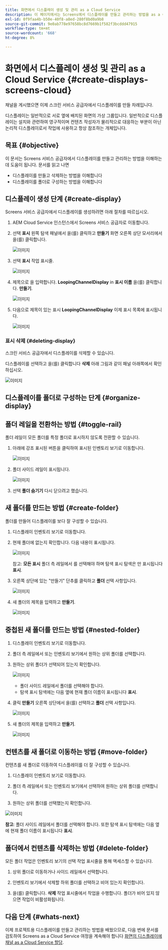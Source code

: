 ```yaml
---
title: 화면에서 디스플레이 생성 및 관리 as a Cloud Service
description: 이 페이지에서는 Screens에서 디스플레이를 만들고 관리하는 방법을 as a Cloud Service으로 설명합니다.
exl-id: 0f9faa4b-b50e-40f8-a8ed-280f8bd0a9b8
source-git-commit: 9e0ab778e97658bc8d7669b1f582f3bcddd47915
workflow-type: tm+mt
source-wordcount: '668'
ht-degree: 8%

---
```


# 화면에서 디스플레이 생성 및 관리 as a Cloud Service {#create-displays-screens-cloud}

채널을 게시했으면 이제 스크린 서비스 공급자에서 디스플레이를 만들 차례입니다.

디스플레이는 일반적으로 서로 옆에 배치된 화면의 가상 그룹입니다. 일반적으로 디스플레이는 설치와 관련하여 영구적이며 컨텐츠 작성자가 물리적으로 대응하는 부분이 아닌 논리적 디스플레이로서 작업에 사용하고 항상 참조하는 개체입니다.

## 목표 {#objective}

이 문서는 Screens 서비스 공급자에서 디스플레이를 만들고 관리하는 방법을 이해하는 데 도움이 됩니다. 문서를 읽고 나면

* 디스플레이를 만들고 삭제하는 방법을 이해합니다
* 디스플레이를 폴더로 구성하는 방법을 이해합니다

## 디스플레이 생성 단계 {#create-display}

Screens 서비스 공급자에서 디스플레이를 생성하려면 아래 절차를 따르십시오.

1. AEM Cloud Service 인스턴스에서 Screens 서비스 공급자로 이동합니다.
1. 선택 **표시** 왼쪽 탐색 패널에서 을(를) 클릭하고 **만들기** 화면 오른쪽 상단 모서리에서 을(를) 클릭합니다.

   ![이미지](/help/screens-cloud/assets/display/disp-1.png)

1. 선택 **표시** 작업 표시줄.

   ![이미지](/help/screens-cloud/assets/display/disp-2.png)

1. 제목으로 을 입력합니다. **LoopingChannelDisplay** in **표시 이름** 을(를) 클릭합니다. **만들기**.

   ![이미지](/help/screens-cloud/assets/display/disp3.png)

1. 다음으로 제목이 있는 표시 **LoopingChannelDisplay** 이제 표시 목록에 표시됩니다.

   ![이미지](/help/screens-cloud/assets/display/disp-4.png)

### 표시 삭제 {#deleting-display}

스크린 서비스 공급자에서 디스플레이를 삭제할 수 있습니다.

디스플레이를 선택하고 을(를) 클릭합니다 **삭제** 아래 그림과 같이 패널 아래쪽에서 확인하십시오.

![이미지](/help/screens-cloud/assets/display/disp-5.png)

## 디스플레이를 폴더로 구성하는 단계 {#organize-display}

## 폴더 레일을 전환하는 방법 {#toggle-rail}

폴더 레일이 모든 폴더를 특정 폴더로 표시하지 않도록 전환할 수 있습니다.

1. 아래에 강조 표시된 버튼을 클릭하여 표시된 인벤토리 보기로 이동합니다.

   ![이미지](/help/screens-cloud/assets/display/display-inventory.png)

1. 폴더 사이드 레일이 표시됩니다.

   ![이미지](/help/screens-cloud/assets/display/toggle-rail.png)

1. 선택 **폴더 숨기기** 다시 닫으려고 했습니다.

## 새 폴더를 만드는 방법 {#create-folder}

폴더를 만들어 디스플레이를 보다 잘 구성할 수 있습니다.

1. 디스플레이 인벤토리 보기로 이동합니다.
1. 현재 폴더에 없는지 확인합니다. 다음 내용이 표시됩니다.

   ![이미지](/help/screens-cloud/assets/display/verify-view.png)

   참고: **모든 표시** 폴더 측 레일에서 를 선택해야 하며 탐색 표시 탐색은 만 표시됩니다 **표시**.

1. 오른쪽 상단에 있는 &quot;만들기&quot; 단추를 클릭하고 **폴더** 선택 사항입니다.

   ![이미지](/help/screens-cloud/assets/display/Createfolder.png)

1. 새 폴더의 제목을 입력하고 **만들기**.

   ![이미지](/help/screens-cloud/assets/display/Createfolder2.png)

## 중첩된 새 폴더를 만드는 방법 {#nested-folder}

1. 디스플레이 인벤토리 보기로 이동합니다.

1. 폴더 측 레일에서 또는 인벤토리 보기에서 원하는 상위 폴더를 선택합니다.
1. 원하는 상위 폴더가 선택되어 있는지 확인합니다.

   ![이미지](/help/screens-cloud/assets/display/Nestedview.png)

   * 폴더 사이드 레일에서 폴더를 선택해야 합니다.
   * 탐색 표시 탐색에는 다음 옆에 현재 폴더 이름이 표시됩니다 **표시**.

1. 클릭  **만들기**  오른쪽 상단에서 을(를) 선택하고 **폴더** 선택 사항입니다.

   ![이미지](/help/screens-cloud/assets/display/Createfolder.png)

1. 새 폴더의 제목을 입력하고 **만들기**.

   ![이미지](/help/screens-cloud/assets/display/Createfolder2.png)

## 컨텐츠를 새 폴더로 이동하는 방법 {#move-folder}

컨텐츠를 새 폴더로 이동하여 디스플레이를 더 잘 구성할 수 있습니다.

1. 디스플레이 인벤토리 보기로 이동합니다.

1. 폴더 측 레일에서 또는 인벤토리 보기에서 선택하여 원하는 상위 폴더를 선택합니다.

1. 원하는 상위 폴더를 선택했는지 확인합니다.

![이미지](/help/screens-cloud/assets/display/movetofolder.png)

**참고**: 폴더 사이드 레일에서 폴더를 선택해야 합니다. 또한 탐색 표시 탐색에는 다음 옆에 현재 폴더 이름이 표시됩니다 **표시**.

## 폴더에서 컨텐츠를 삭제하는 방법 {#delete-folder}

모든 폴더 작업은 인벤토리 보기의 선택 작업 표시줄을 통해 액세스할 수 있습니다.

1. 상위 폴더로 이동하거나 사이드 레일에서 선택합니다.

1. 인벤토리 보기에서 삭제할 하위 폴더를 선택하고 비어 있는지 확인합니다.

1. 을(를) 클릭합니다. **삭제** 작업 표시줄에서 작업을 수행합니다. 폴더가 비어 있지 않으면 작업이 비활성화됩니다.


## 다음 단계 {#whats-next}

이제 프로젝트용 디스플레이를 만들고 관리하는 방법을 배웠으므로, 다음 번에 문서를 검토하여 Screens as a Cloud Service 여정을 계속해야 합니다 [화면의 디스플레이에 채널 as a Cloud Service 할당](https://experienceleague.adobe.com/docs/experience-manager-cloud-service/screens-as-cloud-service/create-content/assigning-channels-to-display.html?lang=en).
